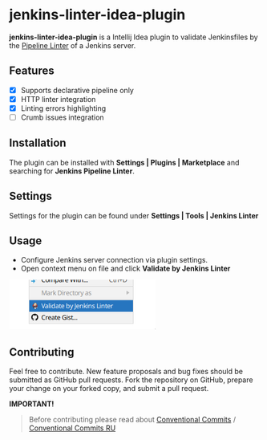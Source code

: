 # jenkins-linter-idea-plugin

<!-- Plugin description -->
**jenkins-linter-idea-plugin** is a Intellij Idea plugin to validate Jenkinsfiles by 
the [Pipeline Linter](https://www.jenkins.io/doc/book/pipeline/development/#linter) of a Jenkins server.
<!-- Plugin description end -->

## Features

- [x] Supports declarative pipeline only
- [x] HTTP linter integration
- [x] Linting errors highlighting  
- [ ] Crumb issues integration

## Installation

The plugin can be installed with **Settings | Plugins | Marketplace** and searching for **Jenkins Pipeline Linter**.

## Settings

Settings for the plugin can be found under **Settings | Tools | Jenkins Linter**

## Usage

- Configure Jenkins server connection via plugin settings.
- Open context menu on file and click **Validate by Jenkins Linter**

![Jenkins Linter menu](images/menu.png)

## Contributing

Feel free to contribute.
New feature proposals and bug fixes should be submitted as GitHub pull requests.
Fork the repository on GitHub, prepare your change on your forked copy, and submit a pull request.

**IMPORTANT!**
>Before contributing please read about [Conventional Commits](https://www.conventionalcommits.org/en/v1.0.0-beta.2/) / [Conventional Commits RU](https://www.conventionalcommits.org/ru/v1.0.0-beta.2/)

